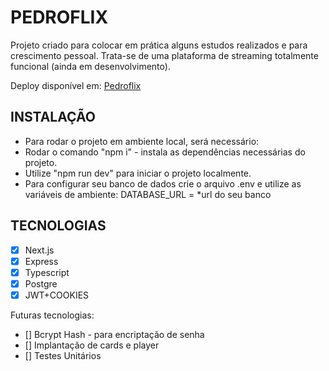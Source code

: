 # PEDROFLIX
Projeto criado para colocar em prática alguns estudos realizados e para crescimento pessoal.
Trata-se de uma plataforma de streaming totalmente funcional (ainda em desenvolvimento).

Deploy disponível em: [Pedroflix](https://pedroflix-five.vercel.app/)

## INSTALAÇÃO
- Para rodar o projeto em ambiente local, será necessário:
- Rodar o comando "npm i" - instala as dependências necessárias do projeto.
- Utilize "npm run dev" para iniciar o projeto localmente.
- Para configurar seu banco de dados crie o arquivo .env e utilize as variáveis de ambiente:
DATABASE_URL = *url do seu banco
## TECNOLOGIAS
- [x] Next.js
- [x] Express
- [x] Typescript
- [x] Postgre
- [x] JWT+COOKIES

Futuras tecnologias:

- [] Bcrypt Hash - para encriptação de senha
- [] Implantação de cards e player
- [] Testes Unitários